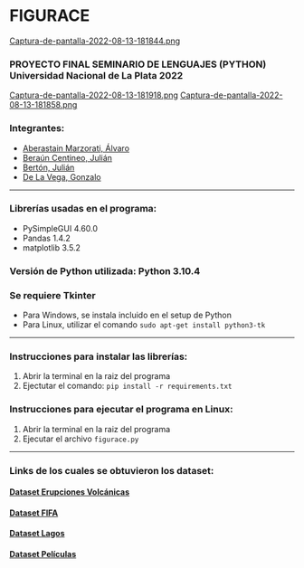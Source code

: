 # **FIGURACE**
[Captura-de-pantalla-2022-08-13-181844.png](https://postimg.cc/phQ2qSrR)

### **PROYECTO FINAL SEMINARIO DE LENGUAJES (PYTHON) Universidad Nacional de La Plata 2022**

[Captura-de-pantalla-2022-08-13-181918.png](https://postimg.cc/nMZVCnSz)
[Captura-de-pantalla-2022-08-13-181858.png](https://postimg.cc/RJMv8TJf)

### **Integrantes:**
* [Aberastain Marzorati, Álvaro](https://github.com/AberasT)
* [Beraún Centineo, Julián](https://github.com/JuCenBer)
* [Bertón, Julián](https://github.com/Chuliann)
* [De La Vega, Gonzalo](https://github.com/Gonzaloned)
---
### **Librerías usadas en el programa:** 
* PySimpleGUI 4.60.0 
* Pandas 1.4.2
* matplotlib 3.5.2

### **Versión de Python utilizada:** Python 3.10.4
### **Se requiere Tkinter** 
* Para Windows, se instala incluido en el setup de Python
* Para Linux, utilizar el comando `sudo apt-get install python3-tk`
---
### **Instrucciones para instalar las librerías:**
1. Abrir la terminal en la raiz del programa
2. Ejectutar el comando: `pip install -r requirements.txt`

### **Instrucciones para ejecutar el programa en Linux:**
1. Abrir la terminal en la raiz del programa
2. Ejecutar el archivo `figurace.py`
---
### **Links de los cuales se obtuvieron los dataset:**
#### [Dataset Erupciones Volcánicas](https://public.opendatasoft.com/explore/dataset/significant-volcanic-eruption-database/table/)
#### [Dataset FIFA](https://www.kaggle.com/datasets/aayushmishra1512/fifa-2021-complete-player-data?resource=download)
#### [Dataset Lagos](https://drive.google.com/file/d/1PzfCgiAhPAq8Cztx9psk3puxDPHsjnqJ/view)
#### [Dataset Películas](https://www.kaggle.com/datasets/disham993/9000-movies-dataset)

